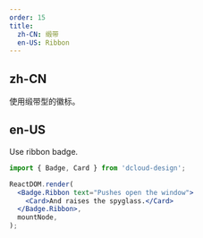 ```yaml
---
order: 15
title:
  zh-CN: 缎带
  en-US: Ribbon
---
```


## zh-CN

使用缎带型的徽标。

## en-US

Use ribbon badge.

```jsx
import { Badge, Card } from 'dcloud-design';

ReactDOM.render(
  <Badge.Ribbon text="Pushes open the window">
    <Card>And raises the spyglass.</Card>
  </Badge.Ribbon>,
  mountNode,
);
```
